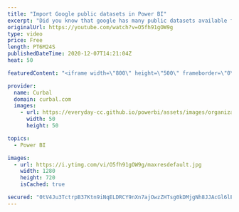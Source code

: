 ```yaml
---
title: "Import Google public datasets in Power BI"
excerpt: "Did you know that google has many public datasets available for you to use for free * (1TB query data/month)?  In todays video I will show you how to import them in Power Bi so you can start using them.  Sources mentioned in the video: Google GPD : https://cloud.google.com/public-datasets  Get google"
originalUrl: https://youtube.com/watch?v=O5fh91gOW9g
type: video
price: Free
length: PT6M24S
publishedDateTime: 2020-12-07T14:21:04Z
heat: 50

featuredContent: "<iframe width=\"800\" height=\"500\" frameborder=\"0\" src=\"https://www.youtube.com/embed/O5fh91gOW9g\" allow=\"accelerometer; autoplay; encrypted-media; gyroscope; picture-in-picture\" allowfullscreen></iframe>"

provider:
  name: Curbal
  domain: curbal.com
  images:
    - url: https://everyday-cc.github.io/powerbi/assets/images/organizations/curbal.com-50x50.jpg
      width: 50
      height: 50

topics:
  - Power BI

images:
  - url: https://i.ytimg.com/vi/O5fh91gOW9g/maxresdefault.jpg
    width: 1280
    height: 720
    isCached: true

secured: "0tV4Ju3TctrpB37Ktn9iNqELDRCY9nXn7ajOwzZHTsg0kDMjgNh8JJAcGl6lEdTFWvtIHJstbTAVOCF3REajgBp3tIJm1rUf6rjbffwq6ITgApmeAAlD3x1xEY264sNjSOJ75mB5f0rqX/DWD1Zdvf2D+l4WGR5VMsxS7gNu3s/RJ++xfP4Cy4qFcq60Npx3wa0taw4/sQoSSkyzI/DljvnHc9UASweyBgcGgRaKxKjJ9JciRk9/1cZs58vGnSJ5TOOUM7pVEKOpcC5f0u6PGv80E5U7fROw5krIBtMb2XAFrfbmDoBLHiomq2iJFi3xKSvWssB4fuiQtegF+CnTRcHDwDoaNAIXwdGARfZi0dLmGxZ6pAbu/QZ2m1Mnp6n90BkluLN7TdWg6NbHqLhnGkp64SOxagB7gKHKQni7GzM=;Y2HxKf69cEsrwVucwSo/UA=="
---
```


